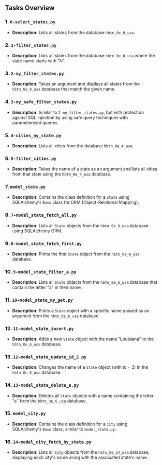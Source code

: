 ## Tasks Overview

### 1. `0-select_states.py`
- **Description**: Lists all states from the database `hbtn_0e_0_usa`.
  
### 2. `1-filter_states.py`
- **Description**: Lists all states from the database `hbtn_0e_0_usa` where the state name starts with "N".

### 3. `2-my_filter_states.py`
- **Description**: Takes an argument and displays all states from the `hbtn_0e_0_usa` database that match the given name.

### 4. `3-my_safe_filter_states.py`
- **Description**: Similar to `2-my_filter_states.py`, but with protection against SQL injection by using safe query techniques with parameterized queries.

### 5. `4-cities_by_state.py`
- **Description**: Lists all cities from the database `hbtn_0e_4_usa`.

### 6. `5-filter_cities.py`
- **Description**: Takes the name of a state as an argument and lists all cities from that state using the `hbtn_0e_4_usa` database.

### 7. `model_state.py`
- **Description**: Contains the class definition for a `State` using SQLAlchemy's `Base` class for ORM (Object-Relational Mapping).

### 8. `7-model_state_fetch_all.py`
- **Description**: Lists all `State` objects from the `hbtn_0e_6_usa` database using SQLAlchemy ORM.

### 9. `8-model_state_fetch_first.py`
- **Description**: Prints the first `State` object from the `hbtn_0e_6_usa` database.

### 10. `9-model_state_filter_a.py`
- **Description**: Lists all `State` objects from the `hbtn_0e_6_usa` database that contain the letter "a" in their name.

### 11. `10-model_state_my_get.py`
- **Description**: Prints a `State` object with a specific name passed as an argument from the `hbtn_0e_6_usa` database.

### 12. `11-model_state_insert.py`
- **Description**: Adds a new `State` object with the name "Louisiana" to the `hbtn_0e_6_usa` database.

### 13. `12-model_state_update_id_2.py`
- **Description**: Changes the name of a `State` object (with id = 2) in the `hbtn_0e_6_usa` database.

### 14. `13-model_state_delete_a.py`
- **Description**: Deletes all `State` objects with a name containing the letter "a" from the `hbtn_0e_6_usa` database.

### 15. `model_city.py`
- **Description**: Contains the class definition for a `City` using SQLAlchemy's `Base` class, similar to `model_state.py`.

### 16. `14-model_city_fetch_by_state.py`
- **Description**: Lists all `City` objects from the `hbtn_0e_14_usa` database, displaying each city's name along with the associated state's name.